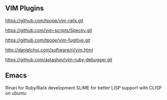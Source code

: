 ## VIM Plugins

https://github.com/tpope/vim-rails.git

https://github.com/vim-scripts/Specky.git

https://github.com/tpope/vim-fugitive.git

http://danielchoi.com/software/ri/vim.html

https://github.com/astashov/vim-ruby-debugger.git


## Emacs 

Rinari for Ruby/Rails development
SLIME for better LISP support with CLISP on ubuntu
